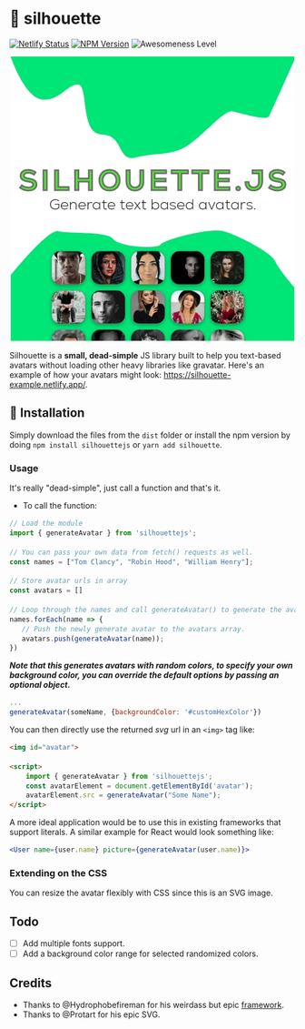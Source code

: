 # 🧑 silhouette

[![Netlify Status](https://api.netlify.com/api/v1/badges/08ce58d6-78dd-4c3e-aa50-97b1316b59b7/deploy-status)](https://app.netlify.com/sites/silhouette-example/deploys)
[![NPM Version](https://img.shields.io/npm/v/searchzilla)](https://img.shields.io/npm/v/silhouettejs)
![Awesomeness Level](https://img.shields.io/badge/awesomeness-extreme-blue.svg)

<p align="center">
  <img src="./assets/Banner.jpg" alt="AlertsJS Logo">
</p>

Silhouette is a **small, dead-simple** JS library built to help you text-based avatars without loading other heavy libraries like gravatar. Here's an example of how your avatars might look: https://silhouette-example.netlify.app/.

## 🍭 Installation
Simply download the files from the ``dist`` folder or install the npm version by doing ``npm install silhouettejs`` or ``yarn add silhouette``.

### Usage
It's really "dead-simple", just call a function and that's it.

- To call the function:
 ```js
// Load the module
import { generateAvatar } from 'silhouettejs';

// You can pass your own data from fetch() requests as well.
const names = ["Tom Clancy", "Robin Hood", "William Henry"];

// Store avatar urls in array
const avatars = []

// Loop through the names and call generateAvatar() to generate the avatar. 
names.forEach(name => {
    // Push the newly generate avatar to the avatars array.
    avatars.push(generateAvatar(name));
})
```
***Note that this generates avatars with random colors, to specify your own background color, you can override the default options by passing an optional object.***

```js
...
generateAvatar(someName, {backgroundColor: '#customHexColor'})
```

You can then directly use the returned *svg* url in an ``<img>`` tag like:

```html
<img id="avatar">

<script>
    import { generateAvatar } from 'silhouettejs';
    const avatarElement = document.getElementById('avatar');
    avatarElement.src = generateAvatar("Some Name");
</script>

```
A more ideal application would be to use this in existing frameworks that support literals. A similar example for React would look something like:

```jsx
<User name={user.name} picture={generateAvatar(user.name)}>
```

### Extending on the CSS
You can resize the avatar flexibly with CSS since this is an SVG image.

## Todo
- [ ] Add multiple fonts support.
- [ ] Add a background color range for selected randomized colors.

## Credits
- Thanks to @Hydrophobefireman for his weirdass but epic [framework](https://github.com/hydrophobefireman/ui-lib).
- Thanks to @Protart for his epic SVG.
